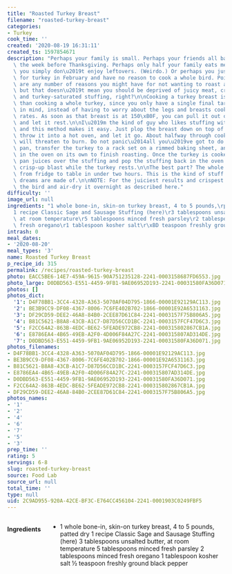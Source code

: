 ```yaml
---
title: "Roasted Turkey Breast"
filename: "roasted-turkey-breast"
categories:
- Turkey
cook_time: ''
created: '2020-08-19 16:31:11'
created_ts: 1597854671
description: "Perhaps your family is small. Perhaps your friends all bailed on you\
  \ the week before Thanksgiving. Perhaps only half your family eats meat. Perhaps\
  \ you simply don\u2019t enjoy leftovers. (Weirdo.) Or perhaps you just had a craving\
  \ for turkey in February and have no reason to cook a whole bird. Point is, there\
  \ are any number of reasons you might have for not wanting to roast an entire turkey,\
  \ but that doesn\u2019t mean you should be deprived of juicy meat, crispy skin,\
  \ and turkey-saturated stuffing, right?\n\nCooking a turkey breast is far easier\
  \ than cooking a whole turkey, since you only have a single final target temperature\
  \ in mind, instead of having to worry about the legs and breasts cooking at different\
  \ rates. As soon as that breast is at 150\xB0F, you can pull it out of the oven\
  \ and let it rest.\n\nI\u2019m the kind of guy who likes stuffing with my turkey,\
  \ and this method makes it easy. Just plop the breast down on top of a pan of stuffing,\
  \ throw it into a hot oven, and let it go. About halfway through cooking, the stuffing\
  \ will threaten to burn. Do not panic\u2014all you\u2019ve got to do is remove the\
  \ pan, transfer the turkey to a rack set on a rimmed baking sheet, and put it back\
  \ in the oven on its own to finish roasting. Once the turkey is cooked, pour the\
  \ pan juices over the stuffing and pop the stuffing back in the oven for one final\
  \ crisp-up blast while the turkey rests.\n\nThe best part? The whole process goes\
  \ from fridge to table in under two hours. This is the kind of stuff Sunday supper\
  \ dreams are made of.\n\nNOTE: For the juiciest results and crispest skin, dry-brine\
  \ the bird and air-dry it overnight as described here."
difficulty: ''
image_url: null
ingredients: "1 whole bone-in, skin-on turkey breast, 4 to 5 pounds,\rpatted dry\r\
  1 recipe Classic Sage and Sausage Stuffing (here)\r3 tablespoons unsalted butter,\
  \ at room temperature\r5 tablespoons minced fresh parsley\r2 tablespoons minced\
  \ fresh oregano\r1 tablespoon kosher salt\r\xBD teaspoon freshly ground black pepper"
intrash: 0
meal_dates:
- '2020-08-20'
meal_types: '3'
name: Roasted Turkey Breast
p_recipe_id: 315
permalink: /recipes/roasted-turkey-breast
photo: EACC5BE6-14E7-459A-9615-90A751235128-2241-0003158687FD6553.jpg
photo_large: D0DBD563-E551-4459-9FB1-9AE06952D193-2241-00031580FA36D071.jpg
photos: []
photos_dict:
  '1': D4F78BB1-3CC4-4328-A363-5070AF04D795-1866-00001E92129AC113.jpg
  '2': BE3B9CC9-DF08-4367-8006-7C6FE402B702-1866-00001E92A6531163.jpg
  '3': DF29CD59-DEE2-46A8-84B0-2CEE87D61C84-2241-0003157F75B806A5.jpg
  '4': B81C5621-B8A8-43CB-A1C7-D87D56CCD1BC-2241-0003157FCF47D6C3.jpg
  '5': F2CC64A2-863B-4EDC-BE62-5FEADE972CB8-2241-000315802867CB1A.jpg
  '6': E8786EA4-4B65-49EB-A2F0-4D006F84A27C-2241-000315807AD314DE.jpg
  '7': D0DBD563-E551-4459-9FB1-9AE06952D193-2241-00031580FA36D071.jpg
photos_filenames:
- D4F78BB1-3CC4-4328-A363-5070AF04D795-1866-00001E92129AC113.jpg
- BE3B9CC9-DF08-4367-8006-7C6FE402B702-1866-00001E92A6531163.jpg
- B81C5621-B8A8-43CB-A1C7-D87D56CCD1BC-2241-0003157FCF47D6C3.jpg
- E8786EA4-4B65-49EB-A2F0-4D006F84A27C-2241-000315807AD314DE.jpg
- D0DBD563-E551-4459-9FB1-9AE06952D193-2241-00031580FA36D071.jpg
- F2CC64A2-863B-4EDC-BE62-5FEADE972CB8-2241-000315802867CB1A.jpg
- DF29CD59-DEE2-46A8-84B0-2CEE87D61C84-2241-0003157F75B806A5.jpg
photos_names:
- '1'
- '2'
- '4'
- '6'
- '7'
- '5'
- '3'
prep_time: ''
rating: 5
servings: 6-8
slug: roasted-turkey-breast
source: Food Lab
source_url: null
total_time: ''
type: null
uid: 2C9AD955-920A-42CE-BF3C-E764CC456104-2241-0001903C0249FBF5
---
```

<div class="large-8 medium-7 columns" id="writeup">	</div><!-- #writeup -->
</div><!-- #row-one -->
<div class="row" id="row-two">	<div class="medium-4 small-5 columns"><h4 id="ingredients">Ingredients</h4><div class="box box-ingredients content"><ul>
<li>1 whole bone-in, skin-on turkey breast, 4 to 5 pounds,
patted dry
1 recipe Classic Sage and Sausage Stuffing (here)
3 tablespoons unsalted butter, at room temperature
5 tablespoons minced fresh parsley
2 tablespoons minced fresh oregano
1 tablespoon kosher salt
½ teaspoon freshly ground black pepper</li>
</ul>
</div>	</div>	<div class="medium-6 small-7 columns">	</div>	<div class="medium-2 columns" id="photo-sidebar">